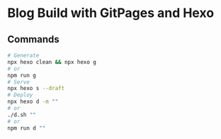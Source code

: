 
# Blog Build with GitPages and Hexo

## Commands

```bash
# Generate
npx hexo clean && npx hexo g
# or
npm run g
# Serve
npx hexo s --draft
# Deploy
npx hexo d -m ""
# or
./d.sh ""
# or
npm run d ""
```
